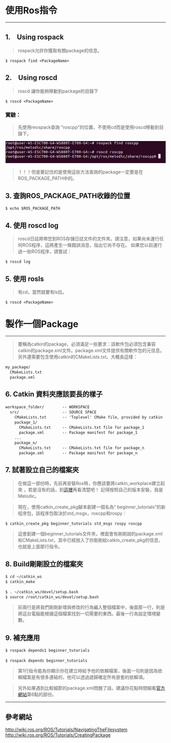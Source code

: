 # 使用Ros指令

---
## 1.　Using rospack

>rospack允許你獲取有關package的信息。
```
$ rospack find <PackageName>
```
## 2.　Using roscd

>roscd 讓你能夠移動到package的目錄下
```
$ roscd <PackageName>
```
### 實驗：
> 先使用reospack查詢 "roscpp"的位置，不使用cd而是使用roscd移動到目錄下。

![img](https://github.com/TKTim/Ros_Tutorial/blob/master/%E4%BA%86%E8%A7%A3Ros%E6%8C%87%E4%BB%A4%E5%92%8Ccatkin_package/01.png)

>！！！但是要記住的是使用這些方法查詢的package一定要是在ROS_PACKAGE_PATH中的。

## 3. 查詢ROS_PACKAGE_PATH收錄的位置
```
$ echo $ROS_PACKAGE_PATH

```
## 4. 使用 roscd log
>roscd日誌將帶您到ROS存儲日誌文件的文件夾。請注意，如果尚未運行任何ROS程序，這將產生一條錯誤消息，指出它尚不存在。 如果您以前運行過一些ROS程序，請嘗試：
```
$ roscd log
```

## 5. 使用 rosls
>有cd，當然就要有ls拉。
```
$ roscd <PackageName>
```

製作一個Package
=
---

>要稱為catkin的package，必須滿足一些要求：該軟件包必須包含兼容catkin的package.xml文件。package.xml文件提供有關軟件包的元信息。另外還需要包含使用catkin的CMakeLists.txt。大概長這樣：
```
my_package/
  CMakeLists.txt
  package.xml
```
## 6. Catkin 資料夾應該要長的樣子
```
workspace_folder/        -- WORKSPACE
  src/                   -- SOURCE SPACE
    CMakeLists.txt       -- 'Toplevel' CMake file, provided by catkin
    package_1/
      CMakeLists.txt     -- CMakeLists.txt file for package_1
      package.xml        -- Package manifest for package_1
    ...
    package_n/
      CMakeLists.txt     -- CMakeLists.txt file for package_n
      package.xml        -- Package manifest for package_n
```

## 7. 試著設立自己的檔案夾
>在做這一部份時，先前再安裝Ros時，你應該要將catkin_workplace建立起來
，若是沒有的話，到[這裡](http://wiki.ros.org/catkin/Tutorials/create_a_workspace)再看清楚吧！ 記得按照自己的版本安裝，我是Melodic。

>現在，使用catkin_create_pkg腳本創建一個名為“ beginner_tutorials”的新程序包，該程序包取決於std_msgs，roscpp和rospy：
```
$ catkin_create_pkg beginner_tutorials std_msgs rospy roscpp
```
>這會創建一個beginner_tutorials文件夾，裡面會有剛剛說的package.xml和CMakeLists.txt，其中已經放入了你剛剛給catkin_create_pkg的信息，也就是上面那行指令。

## 8. Build剛剛設立的檔案夾
```
$ cd ~/catkin_ws
$ catkin_make

$ . ~/catkin_ws/devel/setup.bash
$ source /root/catkin_ws/devel/setup.bash

```
>前兩行是將我們剛剛新增與修改的行為編入整個檔案中，後面那一行，則是將這台電腦能根據這個檔案找到一切需要的東西。最後一行為設定環境變數。

## 9. 補充應用

```
$ rospack depends1 beginner_tutorials 

$ rospack depends beginner_tutorials
```
>第1行指令能為你顯示你在建立時給予他的依賴檔案，後面一句則是因為依賴檔案是有很多連結的，他可以透過遞歸確定所有嵌套的依賴項。

>另外如果遇到比較細節的package.xml問題了話，建議你花點時間細看[官方網站](http://wiki.ros.org/ROS/Tutorials/CreatingPackage)第6點的部份。

---
## 參考網站

 http://wiki.ros.org/ROS/Tutorials/NavigatingTheFilesystem
 http://wiki.ros.org/ROS/Tutorials/CreatingPackage




